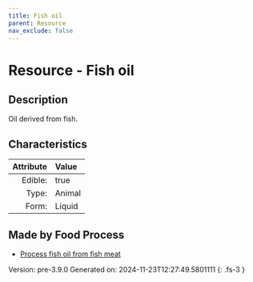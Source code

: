```yaml
---
title: Fish oil
parent: Resource
nav_exclude: false
---
```

# Resource - Fish oil

## Description
&#10;&#9;&#9;Oil derived from fish.

## Characteristics

| Attribute      | Value |
|--------:|:------|
|Edible:|true|
|Type:|Animal|
|Form:|Liquid|
 



## Made by Food Process

- [Process fish oil from fish meat](../food/process-fish-oil-from-fish-meat.html)

    

Version: pre-3.9.0 Generated on: 2024-11-23T12:27:49.5801111
{: .fs-3 }

